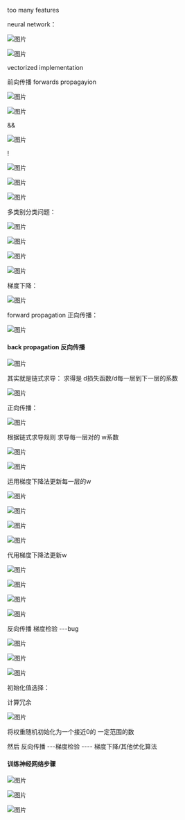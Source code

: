 too many features

neural network：

![图片](https://uploader.shimo.im/f/VbGvA8FpXNciZCWu.png!thumbnail)

![图片](https://uploader.shimo.im/f/GxfKCJtcorV0fw8Z.png!thumbnail)

vectorized implementation

前向传播  forwards propagayion

![图片](https://uploader.shimo.im/f/Fo0rjtxdC0srvKan.png!thumbnail)

![图片](https://uploader.shimo.im/f/C5PPNCJK4ENOLcvS.png!thumbnail)

&&

![图片](https://uploader.shimo.im/f/OYif6pQ6jYrikFka.png!thumbnail)

!

![图片](https://uploader.shimo.im/f/O2OCcIhTr2cW0zBf.png!thumbnail)

![图片](https://uploader.shimo.im/f/dwX5R6KjPP7qPWSo.png!thumbnail)

![图片](https://uploader.shimo.im/f/IRcEmTLgi0HkfEQ6.png!thumbnail)


多类别分类问题：

![图片](https://uploader.shimo.im/f/aLG4ItzaUNm4u6aX.png!thumbnail)

![图片](https://uploader.shimo.im/f/KuL0vZwnkgsYryu1.png!thumbnail)

![图片](https://uploader.shimo.im/f/NvaBXF4jCYWJiLkl.png!thumbnail)

![图片](https://uploader.shimo.im/f/gprn06IsVanSis8f.png!thumbnail)


梯度下降：

![图片](https://uploader.shimo.im/f/bFmWJ2XOsawUsO32.png!thumbnail)

forward propagation 正向传播：

![图片](https://uploader.shimo.im/f/ol5LfnQqdLEEIPT8.png!thumbnail)

#### 

#### back propagation  反向传播

![图片](https://uploader.shimo.im/f/o3c6sXQXVaaLqzxJ.png!thumbnail)

其实就是链式求导： 求得是  d损失函数/d每一层到下一层的系数

![图片](https://uploader.shimo.im/f/S2PsjiZKU0CBCHgT.png!thumbnail)

正向传播：

![图片](https://uploader.shimo.im/f/ciDuwy1803bSMmrH.png!thumbnail)


根据链式求导规则 求导每一层对的 w系数

![图片](https://uploader.shimo.im/f/SisKax5jD9eGhdfG.png!thumbnail)

![图片](https://uploader.shimo.im/f/iAU13QqIX7eJhNAF.png!thumbnail)

运用梯度下降法更新每一层的w

![图片](https://uploader.shimo.im/f/M512MCnpC31BfI7D.png!thumbnail)

![图片](https://uploader.shimo.im/f/ZADT428ehS9lRXIN.png!thumbnail)

![图片](https://uploader.shimo.im/f/5EJosWXyvs0kWoWb.png!thumbnail)

![图片](https://uploader.shimo.im/f/wRwxi3Km7XZ6Dv4m.png!thumbnail)

代用梯度下降法更新w

![图片](https://uploader.shimo.im/f/g44v9TUzVeF7FcU6.png!thumbnail)









![图片](https://uploader.shimo.im/f/K0oBoiWrNOFcPYG3.png!thumbnail)


![图片](https://uploader.shimo.im/f/nybEE7OOlAhiXnlB.png!thumbnail)


![图片](https://uploader.shimo.im/f/EGCivlh2GDkFNt6f.png!thumbnail)


反向传播 梯度检验  ---bug

![图片](https://uploader.shimo.im/f/pvSutH1zXVjJoSX6.png!thumbnail)

![图片](https://uploader.shimo.im/f/ne7xwWN74fC24TuD.png!thumbnail)

![图片](https://uploader.shimo.im/f/IPzh4FZWMFMEOB2p.png!thumbnail)


初始化值选择：

计算冗余

![图片](https://uploader.shimo.im/f/CcHRfq5thtJNoj9H.png!thumbnail)

将权重随机初始化为一个接近0的 一定范围的数

然后  反向传播  ---梯度检验 ---- 梯度下降/其他优化算法


#### 训练神经网络步骤

![图片](https://uploader.shimo.im/f/6vq1qiY2rMbvPrER.png!thumbnail)

![图片](https://uploader.shimo.im/f/XfFDf4nvc8UyVakl.png!thumbnail)

![图片](https://uploader.shimo.im/f/e12JrYYSzhHTRWl3.png!thumbnail)





